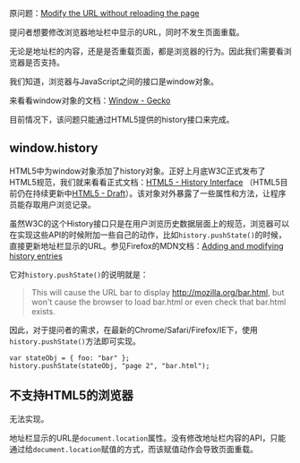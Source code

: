 原问题：[Modify the URL without reloading the page](http://stackoverflow.com/questions/824349/modify-the-url-without-reloading-the-page)

提问者想要修改浏览器地址栏中显示的URL，同时不发生页面重载。

无论是地址栏的内容，还是是否重载页面，都是浏览器的行为。因此我们需要看浏览器是否支持。

我们知道，浏览器与JavaScript之间的接口是window对象。

来看看window对象的文档：[Window - Gecko](https://developer.mozilla.org/en-US/docs/Web/API/window)

目前情况下，该问题只能通过HTML5提供的history接口来完成。

## window.history
HTML5中为window对象添加了history对象。正好上月底W3C正式发布了HTML5规范，我们就来看看正式文档：[HTML5 - History Interface](http://www.w3.org/TR/2014/REC-html5-20141028/browsers.html#the-history-interface) （HTML5目前仍在持续更新中[HTML5 - Draft](http://www.w3.org/html/wg/drafts/html/master/browsers.html#the-history-interface)）。该对象对外暴露了一些属性和方法，让程序员能存取用户浏览记录。

虽然W3C的这个History接口只是在用户浏览历史数据层面上的规范，浏览器可以在实现这些API的时候附加一些自己的动作，比如`history.pushState()`的时候，直接更新地址栏显示的URL。参见Firefox的MDN文档：[Adding and modifying history entries](https://developer.mozilla.org/en-US/docs/Web/Guide/API/DOM/Manipulating_the_browser_history#Adding_and_modifying_history_entries)

它对`history.pushState()`的说明就是：

> This will cause the URL bar to display http://mozilla.org/bar.html, but won't cause the browser to load bar.html or even check that bar.html exists.

因此，对于提问者的需求，在最新的Chrome/Safari/Firefox/IE下，使用`history.pushState()`方法即可实现。

```
var stateObj = { foo: "bar" };
history.pushState(stateObj, "page 2", "bar.html");
```

## 不支持HTML5的浏览器
无法实现。

地址栏显示的URL是`document.location`属性。没有修改地址栏内容的API，只能通过给`document.location`赋值的方式，而该赋值动作会导致页面重载。